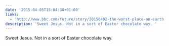 ```yaml
---
date: '2015-04-05T15:04:38+01:00'
links:
  - 'http://www.bbc.com/future/story/20150402-the-worst-place-on-earth'
description: 'Sweet Jesus. Not in a sort of Easter chocolate way. '
---
```

Sweet Jesus. Not in a sort of Easter chocolate way. 
